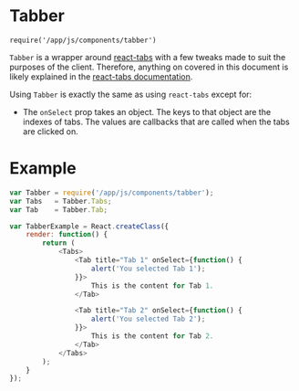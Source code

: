 # Tabber

`require('/app/js/components/tabber')`

`Tabber` is a wrapper around [react-tabs](https://github.com/rackt/react-tabs) with a few tweaks made to suit the purposes of the client. Therefore, anything on covered in this document is likely explained in the [react-tabs documentation](https://github.com/rackt/react-tabs#example).

Using `Tabber` is exactly the same as using `react-tabs` except for:
- The `onSelect` prop takes an object. The keys to that object are the indexes of tabs. The values are callbacks that are called when the tabs are clicked on.

# Example

```javascript
var Tabber = require('/app/js/components/tabber');
var Tabs   = Tabber.Tabs;
var Tab    = Tabber.Tab;

var TabberExample = React.createClass({
    render: function() {
        return (
            <Tabs>
                <Tab title="Tab 1" onSelect={function() {
                    alert('You selected Tab 1');
                }}>
                    This is the content for Tab 1.
                </Tab>

                <Tab title="Tab 2" onSelect={function() {
                    alert('You selected Tab 2');
                }}>
                    This is the content for Tab 2.
                </Tab>
            </Tabs>
        );
    }
});
```
